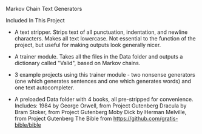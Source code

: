 Markov Chain Text Generators

Included In This Project
- A text stripper. Strips text of all punctuation, indentation, and newline characters. Makes all text lowercase.
  Not essential to the function of the project, but useful for making outputs look generally nicer.
  
- A trainer module. Takes all the files in the Data folder and outputs a dictionary called "Valid", based on Markov chains.
  
- 3 example projects using this trainer module - two nonsense generators (one which generates sentences and one which generates words) and one text autocompleter.
  
- A preloaded Data folder with 4 books, all pre-stripped for convenience.
  Includes:
  1984 by George Orwell, from Project Gutenberg
  Dracula by Bram Stoker, from Project Gutenberg
  Moby Dick by Herman Melville, from Project Gutenberg
  The Bible from https://github.com/gratis-bible/bible
